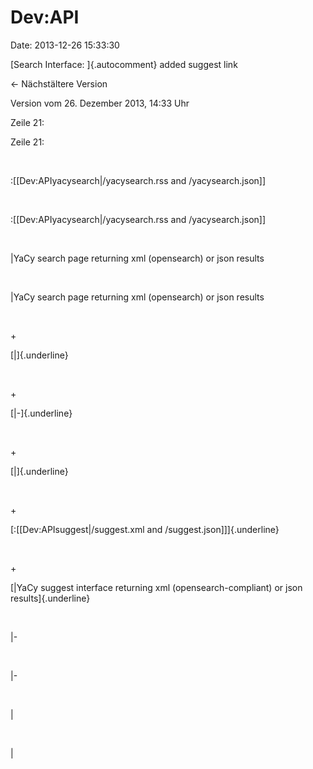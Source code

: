 Dev:API
=======

Date: 2013-12-26 15:33:30

[Search Interface: ]{.autocomment} added suggest link

← Nächstältere Version

Version vom 26. Dezember 2013, 14:33 Uhr

Zeile 21:

Zeile 21:

 

<div>

:\[\[Dev:APIyacysearch\|/yacysearch.rss and /yacysearch.json\]\]

</div>

 

<div>

:\[\[Dev:APIyacysearch\|/yacysearch.rss and /yacysearch.json\]\]

</div>

 

<div>

\|YaCy search page returning xml (opensearch) or json results

</div>

 

<div>

\|YaCy search page returning xml (opensearch) or json results

</div>

 

\+

<div>

[\|]{.underline}

</div>

 

\+

<div>

[\|-]{.underline}

</div>

 

\+

<div>

[\|]{.underline}

</div>

 

\+

<div>

[:\[\[Dev:APIsuggest\|/suggest.xml and /suggest.json\]\]]{.underline}

</div>

 

\+

<div>

[\|YaCy suggest interface returning xml (opensearch-compliant) or json
results]{.underline}

</div>

 

<div>

\|-

</div>

 

<div>

\|-

</div>

 

<div>

\|

</div>

 

<div>

\|

</div>
